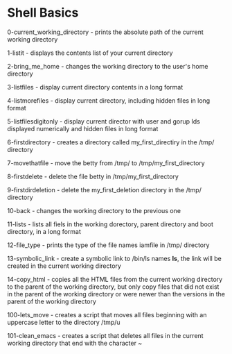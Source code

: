 # Shell Basics

0-current_working_directory - prints the absolute path of the current working directory

1-listit - displays the contents list of your current directory

2-bring_me_home - changes the working directory to the user's home directory

3-listfiles - display current directory contents in a long format

4-listmorefiles - display current directory, including hidden files in long format

5-listfilesdigitonly - display current director with user and gorup Ids displayed numerically and hidden files in long format

6-firstdirectory - creates a directory called my_first_directiry in the /tmp/ directory

7-movethatfile - move the betty from /tmp/ to /tmp/my_first_directory

8-firstdelete - delete the file betty in /tmp/my_first_directory

9-firstdirdeletion - delete the my_first_deletion directory in the /tmp/ directory

10-back - changes the working directory to the previous one

11-lists - lists all fiels in the working dorectory, parent directory and boot directory, in a long format

12-file_type - prints the type of the file names iamfile in /tmp/ directory

13-symbolic_link - create a symbolic link to /bin/ls names __ls__, the link will be created in the current working directory

14-copy_html - copies all the HTML files from the current working directory to the parent of the working directory, but only copy files that did not exist in the parent of the working directory or were newer than the versions in the parent of the working directory

100-lets_move - creates a script that moves all files beginning with an uppercase letter to the directory /tmp/u

101-clean_emacs - creates a script that deletes all files in the current working directory that end with the character ~
